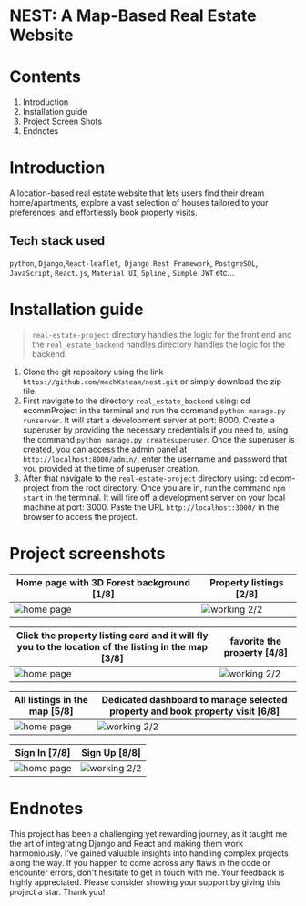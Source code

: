 # NEST: A Map-Based Real Estate Website

# Contents

1. Introduction
2. Installation guide
3. Project Screen Shots
4. Endnotes

# Introduction

A location-based real estate website that lets users find their dream home/apartments, explore a vast selection of 
houses tailored to your preferences, and effortlessly book property visits.

## Tech stack used

`python`, `Django`,`React-leaflet`,` Django Rest Framework`,  `PostgreSQL`, `JavaScript`, `React.js`, `Material UI`, `Spline`
, `Simple JWT` etc...

# Installation guide

> `real-estate-project` directory handles the logic for the front end and the `real_estate_backend` handles directory handles the
> logic for the backend.

1. Clone the git repository using the link ```https://github.com/mechXsteam/nest.git``` or simply download
   the zip file.
2. First navigate to the directory `real_estate_backend` using: cd ecommProject in the terminal and run the
   command `python manage.py runserver`. It will start a
   development server at port: 8000. Create a superuser by providing the necessary credentials if you need to, using
   the command `python manage.py createsuperuser`.
   Once the superuser is created, you can access the admin panel at `http://localhost:8000/admin/`, enter the username
   and password that you provided at the time of
   superuser creation.
3. After that navigate to the `real-estate-project` directory using: cd ecom-project from the root directory. Once you are in,
   run the command `npm start` in the terminal.
   It will fire off a development server on your local machine at port: 3000. Paste the URL `http://localhost:3000/` in
   the browser to access the project.

# Project screenshots

| Home page with 3D Forest background [1/8]                                             | Property listings [2/8]                                                                 |
|---------------------------------------------------------------------------------------|-----------------------------------------------------------------------------------------|
| ![home page](https://i.pinimg.com/750x/cc/e9/c4/cce9c466a5dbe50b3fcb66a8282c9c1e.jpg) | ![working 2/2](https://i.pinimg.com/750x/96/7c/7d/967c7d5258ef375e42857489940389f9.jpg) |

| Click the property listing card and it will fly you to the location of the listing in the map [3/8] | favorite the property [4/8]                                                             |
|-----------------------------------------------------------------------------------------------------|-----------------------------------------------------------------------------------------|
| ![home page](https://i.pinimg.com/750x/d4/b0/5e/d4b05e434655bf6e22522cc10b3a28cb.jpg)               | ![working 2/2](https://i.pinimg.com/750x/01/f6/7a/01f67a0f7cf93789d78bc1f0312877ee.jpg) |

| All listings in the map [5/8]                                                         | Dedicated dashboard to manage selected property and book property visit [6/8]           |
|---------------------------------------------------------------------------------------|-----------------------------------------------------------------------------------------|
| ![home page](https://i.pinimg.com/750x/40/f4/6b/40f46b1f3544d25ebd180f9caf449510.jpg) | ![working 2/2](https://i.pinimg.com/750x/d8/41/ff/d841ffe965abea543bb907d7e6059f8b.jpg) |

| Sign In [7/8]                                                                         | Sign Up [8/8]                                                                           |
|---------------------------------------------------------------------------------------|-----------------------------------------------------------------------------------------|
| ![home page](https://i.pinimg.com/750x/1d/92/fe/1d92fe7895257b3c94ef55acdd0e3bc1.jpg) | ![working 2/2](https://i.pinimg.com/750x/98/2e/56/982e56eb7b9223018752ce273a2da7f4.jpg) |


# Endnotes

This project has been a challenging yet rewarding journey, as it taught me the art of integrating Django and React and 
making them work harmoniously. I've gained valuable insights into handling complex projects along the way. If you happen
to come across any flaws in the code or encounter errors, don't hesitate to get in touch with me. Your feedback is highly
appreciated. Please consider showing your support by giving this project a star. Thank you!
